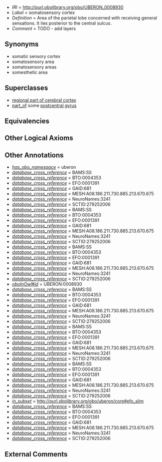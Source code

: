  * *IRI* = http://purl.obolibrary.org/obo/UBERON_0008930
 * *Label* = somatosensory cortex
 * *Definition* = Area of the parietal lobe concerned with receiving general sensations. It lies posterior to the central sulcus.
 * *Comment* = TODO - add layers

## Synonyms

 * somatic sensory cortex
 * somatosensory area
 * somatosensory areas
 * somesthetic area

## Superclasses

 * [regional part of cerebral cortex](../../UBERON/19/UBERON_0002619.md)
 * [part_of](../../BFO/50/BFO_0000050.md) some [postcentral gyrus](../../UBERON/81/UBERON_0002581.md)

## Equivalencies


## Other Logical Axioms


## Other Annotations

 * *[has_obo_namespace](../../ce/oboInOwl#hasOBONamespace.md)* = uberon
 * *[database_cross_reference](../../ef/oboInOwl#hasDbXref.md)* = BAMS:SS
 * *[database_cross_reference](../../ef/oboInOwl#hasDbXref.md)* = BTO:0004353
 * *[database_cross_reference](../../ef/oboInOwl#hasDbXref.md)* = EFO:0001391
 * *[database_cross_reference](../../ef/oboInOwl#hasDbXref.md)* = GAID:681
 * *[database_cross_reference](../../ef/oboInOwl#hasDbXref.md)* = MESH:A08.186.211.730.885.213.670.675
 * *[database_cross_reference](../../ef/oboInOwl#hasDbXref.md)* = NeuroNames:3241
 * *[database_cross_reference](../../ef/oboInOwl#hasDbXref.md)* = SCTID:279252006
 * *[database_cross_reference](../../ef/oboInOwl#hasDbXref.md)* = BAMS:SS
 * *[database_cross_reference](../../ef/oboInOwl#hasDbXref.md)* = BTO:0004353
 * *[database_cross_reference](../../ef/oboInOwl#hasDbXref.md)* = EFO:0001391
 * *[database_cross_reference](../../ef/oboInOwl#hasDbXref.md)* = GAID:681
 * *[database_cross_reference](../../ef/oboInOwl#hasDbXref.md)* = MESH:A08.186.211.730.885.213.670.675
 * *[database_cross_reference](../../ef/oboInOwl#hasDbXref.md)* = NeuroNames:3241
 * *[database_cross_reference](../../ef/oboInOwl#hasDbXref.md)* = SCTID:279252006
 * *[database_cross_reference](../../ef/oboInOwl#hasDbXref.md)* = BAMS:SS
 * *[database_cross_reference](../../ef/oboInOwl#hasDbXref.md)* = BTO:0004353
 * *[database_cross_reference](../../ef/oboInOwl#hasDbXref.md)* = EFO:0001391
 * *[database_cross_reference](../../ef/oboInOwl#hasDbXref.md)* = GAID:681
 * *[database_cross_reference](../../ef/oboInOwl#hasDbXref.md)* = MESH:A08.186.211.730.885.213.670.675
 * *[database_cross_reference](../../ef/oboInOwl#hasDbXref.md)* = NeuroNames:3241
 * *[database_cross_reference](../../ef/oboInOwl#hasDbXref.md)* = SCTID:279252006
 * *[oboInOwl#id](../../id/oboInOwl#id.md)* = UBERON:0008930
 * *[database_cross_reference](../../ef/oboInOwl#hasDbXref.md)* = BAMS:SS
 * *[database_cross_reference](../../ef/oboInOwl#hasDbXref.md)* = BTO:0004353
 * *[database_cross_reference](../../ef/oboInOwl#hasDbXref.md)* = EFO:0001391
 * *[database_cross_reference](../../ef/oboInOwl#hasDbXref.md)* = GAID:681
 * *[database_cross_reference](../../ef/oboInOwl#hasDbXref.md)* = MESH:A08.186.211.730.885.213.670.675
 * *[database_cross_reference](../../ef/oboInOwl#hasDbXref.md)* = NeuroNames:3241
 * *[database_cross_reference](../../ef/oboInOwl#hasDbXref.md)* = SCTID:279252006
 * *[database_cross_reference](../../ef/oboInOwl#hasDbXref.md)* = BAMS:SS
 * *[database_cross_reference](../../ef/oboInOwl#hasDbXref.md)* = BTO:0004353
 * *[database_cross_reference](../../ef/oboInOwl#hasDbXref.md)* = EFO:0001391
 * *[database_cross_reference](../../ef/oboInOwl#hasDbXref.md)* = GAID:681
 * *[database_cross_reference](../../ef/oboInOwl#hasDbXref.md)* = MESH:A08.186.211.730.885.213.670.675
 * *[database_cross_reference](../../ef/oboInOwl#hasDbXref.md)* = NeuroNames:3241
 * *[database_cross_reference](../../ef/oboInOwl#hasDbXref.md)* = SCTID:279252006
 * *[database_cross_reference](../../ef/oboInOwl#hasDbXref.md)* = BAMS:SS
 * *[database_cross_reference](../../ef/oboInOwl#hasDbXref.md)* = BTO:0004353
 * *[database_cross_reference](../../ef/oboInOwl#hasDbXref.md)* = EFO:0001391
 * *[database_cross_reference](../../ef/oboInOwl#hasDbXref.md)* = GAID:681
 * *[database_cross_reference](../../ef/oboInOwl#hasDbXref.md)* = MESH:A08.186.211.730.885.213.670.675
 * *[database_cross_reference](../../ef/oboInOwl#hasDbXref.md)* = NeuroNames:3241
 * *[database_cross_reference](../../ef/oboInOwl#hasDbXref.md)* = SCTID:279252006
 * *[in_subset](../../et/oboInOwl#inSubset.md)* = http://purl.obolibrary.org/obo/uberon/core#efo_slim
 * *[database_cross_reference](../../ef/oboInOwl#hasDbXref.md)* = BAMS:SS
 * *[database_cross_reference](../../ef/oboInOwl#hasDbXref.md)* = BTO:0004353
 * *[database_cross_reference](../../ef/oboInOwl#hasDbXref.md)* = EFO:0001391
 * *[database_cross_reference](../../ef/oboInOwl#hasDbXref.md)* = GAID:681
 * *[database_cross_reference](../../ef/oboInOwl#hasDbXref.md)* = MESH:A08.186.211.730.885.213.670.675
 * *[database_cross_reference](../../ef/oboInOwl#hasDbXref.md)* = NeuroNames:3241
 * *[database_cross_reference](../../ef/oboInOwl#hasDbXref.md)* = SCTID:279252006

## External Comments

